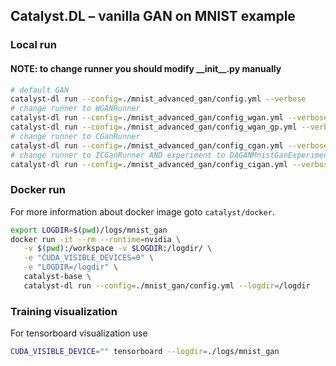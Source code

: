 ## Catalyst.DL – vanilla GAN on MNIST example

### Local run

#### NOTE: to change runner you should modify \_\_init\_\_.py manually 
```bash
# default GAN
catalyst-dl run --config=./mnist_advanced_gan/config.yml --verbose
# change runner to WGANRunner
catalyst-dl run --config=./mnist_advanced_gan/config_wgan.yml --verbose
catalyst-dl run --config=./mnist_advanced_gan/config_wgan_gp.yml --verbose
# change runner to CGanRunner
catalyst-dl run --config=./mnist_advanced_gan/config_cgan.yml --verbose
# change runner to ICGanRunner AND experiment to DAGANMnistGanExperiment
catalyst-dl run --config=./mnist_advanced_gan/config_cigan.yml --verbose
```

### Docker run

For more information about docker image goto `catalyst/docker`.

```bash
export LOGDIR=$(pwd)/logs/mnist_gan
docker run -it --rm --runtime=nvidia \
   -v $(pwd):/workspace -v $LOGDIR:/logdir/ \
   -e "CUDA_VISIBLE_DEVICES=0" \
   -e "LOGDIR=/logdir" \
   catalyst-base \
   catalyst-dl run --config=./mnist_gan/config.yml --logdir=/logdir
```


### Training visualization

For tensorboard visualization use 

```bash
CUDA_VISIBLE_DEVICE="" tensorboard --logdir=./logs/mnist_gan
```
